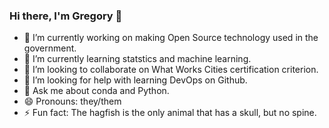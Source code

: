 ### Hi there, I'm Gregory 👋

- 🔭 I’m currently working on making Open Source technology used in the government.
- 🌱 I’m currently learning statstics and machine learning.
- 👯 I’m looking to collaborate on What Works Cities certification criterion.
- 🤔 I’m looking for help with learning DevOps on Github.
- 💬 Ask me about conda and Python.
- 😄 Pronouns: they/them
- ⚡ Fun fact: The hagfish is the only animal that has a skull, but no spine.
